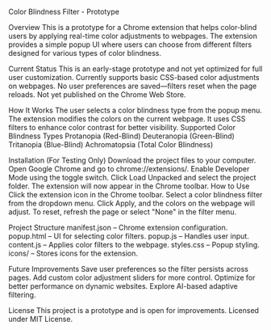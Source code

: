 Color Blindness Filter - Prototype

Overview
This is a prototype for a Chrome extension that helps color-blind users by applying real-time color adjustments to webpages. The extension provides a simple popup UI where users can choose from different filters designed for various types of color blindness.


Current Status
This is an early-stage prototype and not yet optimized for full user customization.
Currently supports basic CSS-based color adjustments on webpages.
No user preferences are saved—filters reset when the page reloads.
Not yet published on the Chrome Web Store.

How It Works
The user selects a color blindness type from the popup menu.
The extension modifies the colors on the current webpage.
It uses CSS filters to enhance color contrast for better visibility.
Supported Color Blindness Types
Protanopia (Red-Blind)
Deuteranopia (Green-Blind)
Tritanopia (Blue-Blind)
Achromatopsia (Total Color Blindness)

Installation (For Testing Only)
Download the project files to your computer.
Open Google Chrome and go to chrome://extensions/.
Enable Developer Mode using the toggle switch.
Click Load Unpacked and select the project folder.
The extension will now appear in the Chrome toolbar.
How to Use
Click the extension icon in the Chrome toolbar.
Select a color blindness filter from the dropdown menu.
Click Apply, and the colors on the webpage will adjust.
To reset, refresh the page or select "None" in the filter menu.


Project Structure
manifest.json – Chrome extension configuration.
popup.html – UI for selecting color filters.
popup.js – Handles user input.
content.js – Applies color filters to the webpage.
styles.css – Popup styling.
icons/ – Stores icons for the extension.



Future Improvements
Save user preferences so the filter persists across pages.
Add custom color adjustment sliders for more control.
Optimize for better performance on dynamic websites.
Explore AI-based adaptive filtering.


License
This project is a prototype and is open for improvements. Licensed under MIT License.

